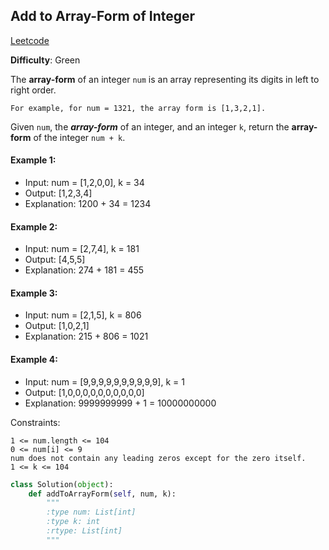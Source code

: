 ## Add to Array-Form of Integer

[Leetcode](https://leetcode.com/problems/add-to-array-form-of-integer/)

**Difficulty**: Green

The __array-form__ of an integer ```num``` is an array representing its digits in left to right order.

    For example, for num = 1321, the array form is [1,3,2,1].

Given ```num```, the ___array-form___ of an integer, and an integer ```k```, return the __array-form__ of the integer ```num + k```.

#### Example 1: 
- Input: num = [1,2,0,0], k = 34
- Output: [1,2,3,4]
- Explanation: 1200 + 34 = 1234

#### Example 2: 
- Input: num = [2,7,4], k = 181
- Output: [4,5,5]
- Explanation: 274 + 181 = 455

#### Example 3: 
- Input: num = [2,1,5], k = 806
- Output: [1,0,2,1]
- Explanation: 215 + 806 = 1021

#### Example 4: 
- Input: num = [9,9,9,9,9,9,9,9,9,9], k = 1
- Output: [1,0,0,0,0,0,0,0,0,0,0]
- Explanation: 9999999999 + 1 = 10000000000

Constraints:

    1 <= num.length <= 104
    0 <= num[i] <= 9
    num does not contain any leading zeros except for the zero itself.
    1 <= k <= 104
    
```Python
class Solution(object):
    def addToArrayForm(self, num, k):
        """
        :type num: List[int]
        :type k: int
        :rtype: List[int]
        """
```


